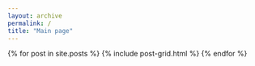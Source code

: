 ```yaml
---
layout: archive
permalink: /
title: "Main page"
---
```


<div class="tiles">
{% for post in site.posts %}
	{% include post-grid.html %}
{% endfor %}
</div><!-- /.tiles -->

